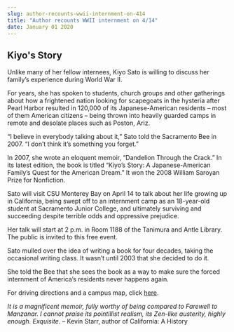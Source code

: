 ```yaml
---
slug: author-recounts-wwii-internment-on-414
title: "Author recounts WWII internment on 4/14"
date: January 01 2020
---
```


 
<h2>Kiyo's Story</h2>
<p>
  Unlike many of her fellow internees, Kiyo Sato is willing to discuss her
  family’s experience during World War II.
</p>
<p>
  For years, she has spoken to students, church groups and other gatherings
  about how a frightened nation looking for scapegoats in the hysteria after
  Pearl Harbor resulted in 120,000 of its Japanese-American residents – most of
  them American citizens – being thrown into heavily guarded camps in remote and
  desolate places such as Poston, Ariz.
</p>
<p>
  “I believe in everybody talking about it,” Sato told the Sacramento Bee in
  2007. “I don’t think it’s something you forget.”
</p>
<p>
  In 2007, she wrote an eloquent memoir, “Dandelion Through the Crack.” In its
  latest edition, the book is titled “Kiyo’s Story: A Japanese-American Family’s
  Quest for the American Dream.” It won the 2008 William Saroyan Prize for
  Nonfiction.
</p>
<p>
  Sato will visit CSU Monterey Bay on April 14 to talk about her life growing up
  in California, being swept off to an internment camp as an 18-year-old student
  at Sacramento Junior College, and ultimately surviving and succeeding despite
  terrible odds and oppressive prejudice.
</p>
<p>
  Her talk will start at 2 p.m. in Room 1188 of the Tanimura and Antle Library.
  The public is invited to this free event.
</p>
<p>
  Sato mulled over the idea of writing a book for four decades, taking the
  occasional writing class. It wasn’t until 2003 that she decided to do it.
</p>
<p>
  She told the Bee that she sees the book as a way to make sure the forced
  internment of America’s residents never happens again.
</p>
<p>
  For driving directions and a campus map, click
  <a href="https://csumb.edu/map">here</a>.
</p>
<p>
  <em
    >It is a magnificent memoir, fully worthy of being compared to Farewell to
    Manzanar. I cannot praise its pointillist realism, its Zen-like austerity,
    highly enough. Exquisite.</em
  >
  – Kevin Starr, author of California: A History
</p>
 
